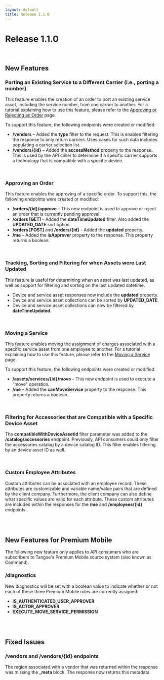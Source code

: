 ```yaml
---
layout: default
title: Release 1.1.0
---
```



# Release 1.1.0


<br/>

## New Features


### Porting an Existing Service to a Different Carrier (i.e., porting a number)
This feature enables the creation of an order to port an existing service asset, including the service number, from one carrier to another. For a tutorial explaining how to use this feature, please refer to the [Approving or Rejecting an Order]({{site.url}}/tutorials/orders/approvals/) page. 

To support this feature, the following endpoints were created or modified:

* **/vendors** – Added the **type** filter to the request. This is enables filtering the response to only return carriers. Uses cases for such data includes populating a carrier selection list. 
* **/vendors/{id}** – Added the **accessMethod** property to the response. This is used by the API caller to determine if a specific carrier supports a technology that is compatible with a specific device.

<br/>

### Approving an Order
This feature enables the approving of a specific order. To support this, the following endpoints were created or modified:

* **/orders/{id}/approve** – This new endpoint is used to approve or reject an order that is currently pending approval.
* **/orders [GET]** - Added the **dateTimeUpdated** filter. Also added the **UPDATED_DATE** sort option.
* **/orders [POST]** and **/orders/{id}** - Added the **updated** property.
* **/me** – Added the **isApprover** property to the response. This property returns a boolean. 

<br/>

### Tracking, Sorting and Filtering for when Assets were Last Updated 
This feature is useful for determining when an asset was last updated, as well as support for filtering and sorting on the last updated datetime.

* Device and service asset responses now include the **updated** property.
* Device and service asset collections can be sorted by **UPDATED_DATE**.
* Device and service asset collections can now be filtered by **dateTimeUpdated**.

<br/>

### Moving a Service
This feature enables moving the assignment of charges associated with a specific service asset from one employee to another. For a tutorial explaining how to use this feature, please refer to the [Moving a Service]({{site.url}}/tutorials/move/) page.

To support this feature, the following endpoints were created or modified:

* **/assets/services/{id}/move** – This new endpoint is used to execute a "move" operation. 
* **/me** – Added the **canMoveService** property to the response. This property returns a boolean.

<br/>

### Filtering for Accessories that are Compatible with a Specific Device Asset
The **compatibleWithDeviceAssetId** filter parameter was added to the **/catalog/accessories** endpoint. Previously, API consumers could only filter the accessories catalog by a device catalog ID. This filter enables filtering by an device asset ID as well.

<br/>

### Custom Employee Attributes
Custom attributes can be associated with an employee record. These attributes are customizable and variable  name/value pairs that are defined by the client company. Furthermore, the client company can also define what specific values are valid for each attribute.  These custom attributes are included within the responses for the **/me** and **/employees/{id}** endpoints.


<br/>
<br/>

## New Features for Premium Mobile 
The following new feature only applies to API consumers who are subscribers to Tangoe's Premium Mobile source system (also known as Command). 

### /diagnostics
New diagnostics will be set with a boolean value to indicate whether or not each of these three Premium Mobile roles are currently assigned:

* **IS_AUTHENTICATED_USER_APPROVER** 
* **IS_ACTOR_APPROVER** 
* **EXECUTE_MOVE_SERVICE_PERMISSION** 


<br/>
<br/>

## Fixed Issues

### /vendors and /vendors/{id} endpoints
The region associated with a vendor that was returned within the response was missing the **_meta** block. The response now returns this metadata.
